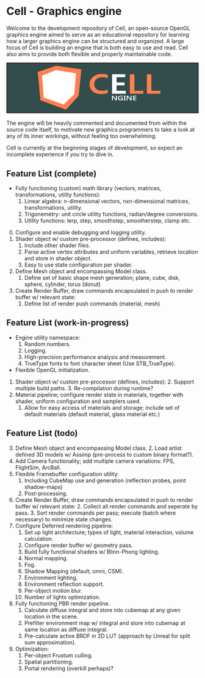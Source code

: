 Cell - Graphics engine
======
Welcome to the development repository of Cell, an open-source OpenGL graphics engine aimed to serve as an educational repository 
for learning how a larger graphics engine can be structured and organized. A large focus of Cell is building an engine that is both easy 
to use and read. Cell also aims to provide both flexible and properly maintainable code.

![Logo of Cell Graphics Engine](logo.png "Cell Graphics Engine Logo")

The engine will be heavily commented and documented from within the source code itself, to motivate new graphics programmers
to take a look at any of its inner workings, without feeling too overwhelming. 

Cell is currently at the beginning stages of development, so expect an incomplete experience if you try to dive in.

Feature List (complete)
------
* Fully functioning (custom) math library (vectors, matrices, transformations, utility functions):
	1. Linear algebra: n-dimensional vectors, nxn-dimensional matrices, transformations, utility. 
	2. Trigonemetry: unit circle utility functions, radian/degree conversions.
	3. Utility functions: lerp, step, smoothstep, smootherstep, clamp etc.

0. Configure and enable debugging and logging utility.
1. Shader object w/ custom pre-processor (defines, includes):
	1. Include other shader files.
	4. Parse active vertex attributes and uniform variables, retrieve location and store in shader object.
	5. Easy to use state configuration per shader.
3. Define Mesh object and encompassing Model class.
	1. Define set of basic shape mesh generation; plane, cube, disk, sphere, cylinder, torus (donut)
6. Create Render Buffer, draw commands encapsulated in push to render buffer w/ relevant state:
	1. Define list of render push commands (material, mesh)
	
Feature List (work-in-progress)
------
* Engine utility namespace:
	1. Random numbers.
	2. Logging.
	3. High-precision performance analysis and measurement.
	4. TrueType fonts to font character sheet (Use STB_TrueType).
* Flexible OpenGL initialization.
	
1. Shader object w/ custom pre-processor (defines, includes):
	2. Support multiple build paths.
	3. Re-compilation during runtime?	
2. Material pipeline; configure render state in materials, together with shader, uniform configuration and samplers used.
	1. Allow for easy access of materials and storage; include set of default materials (default material, glass material etc.)

Feature List (todo)
------
3. Define Mesh object and encompassing Model class.
	2. Load artist defined 3D models w/ Assimp (pre-process to custom binary format?).
4. Add Camera functionality; add multiple camera variations: FPS, FlightSim, ArcBall.
5. Flexible Framebuffer configuration utility:
	1. Including CubeMap use and generation (reflection probes, point shadow-maps)
	2. Post-processing.
6. Create Render Buffer, draw commands encapsulated in push to render buffer w/ relevant state:
	2. Collect all render commands and seperate by pass.
	3. Sort render commands per pass; execute (batch where necessary) to minimize state changes.
7. Configure Deferred rendering pipeline:
	1. Set up light architecture; types of light, material interaction, volume calculation.
	2. Configure render buffer w/ geometry pass.
	3. Build fully functional shaders w/ Blinn-Phong lighting.
	4. Normal mapping.
	5. Fog.
	6. Shadow Mapping (default, omni, CSM).
	7. Environment lighting.
	8. Environment reflection support.
	9. Per-object motion blur.
	10. Number of lights optimization.
8. Fully functioning PBR render pipeline.
	1. Calculate diffuse integral and store into cubemap at any given location in the scene.
	2. Prefilter environment map w/ integral and store into cubemap at same location as diffuse integral.
	3. Pre-calculate active BRDF in 2D LUT (approach by Unreal for split sum approximation).
9. Optimization:
	1. Per-object Frustum culling.
	2. Spatial partitioning.
	3. Portal rendering (overkill perhaps)?
	
